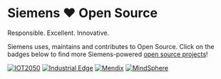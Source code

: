 # Siemens ❤ Open Source

Responsible. Excellent. Innovative.

Siemens uses, maintains and contributes to Open Source.
Click on the badges below to find more Siemens-powered [open source projects](https://opensource.siemens.com)!

[![IOT2050](https://img.shields.io/badge/github-iot2050-green?logo=github)](https://github.com/SIMATICmeetsLinux)
[![Industrial Edge](https://img.shields.io/badge/github-industrial%20edge-e39537?logo=github)](https://github.com/industrial-edge)
[![Mendix](https://img.shields.io/badge/github-mendix-0595db?logo=github)](https://github.com/mendix)
[![MindSphere](https://img.shields.io/badge/github-mindsphere-003751?logo=github)](https://github.com/mindsphere)
